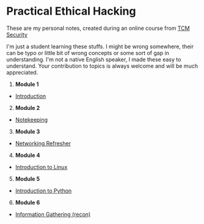 # Practical Ethical Hacking
These are my personal notes, created during an online course from [TCM Security](https://tcm-sec.com/about)

I'm just a student learning these stuffs. I might be wrong somewhere, their can be typo or little bit of wrong concepts or some sort of gap in understanding.
I'm not a native English speaker, I made these easy to understand.
Your contribution to topics is always welcome and will be much appreciated.

1. **Module 1**
- [Introduction](https://github.com/id-rsa/practicalEthicalHacking/tree/main/intro)

2. **Module 2**
- [Notekeeping](https://github.com/id-rsa/practicalEthicalHacking/tree/main/noteTaking)

3. **Module 3**
- [Networking Refresher](https://github.com/id-rsa/practicalEthicalHacking/tree/main/refreshNetworking)

4. **Module 4**
- [Introduction to Linux](https://github.com/id-rsa/practicalEthicalHacking/tree/main/linuxIntro)

5. **Module 5**
- [Introduction to Python](https://github.com/id-rsa/practicalEthicalHacking/tree/main/pythonIntro)

6. **Module 6**
- [Information Gathering (recon)](https://github.com/id-rsa/practicalEthicalHacking/tree/main/informationGathering(recon))
